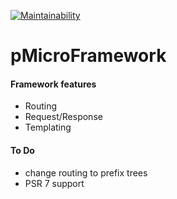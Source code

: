 [![Maintainability](https://api.codeclimate.com/v1/badges/79011e18e6a495884466/maintainability)](https://codeclimate.com/github/vkzhuk/pMicroFramework/maintainability)
# pMicroFramework

#### Framework features
* Routing
* Request/Response
* Templating

#### To Do
* change routing to prefix trees
* PSR 7 support


